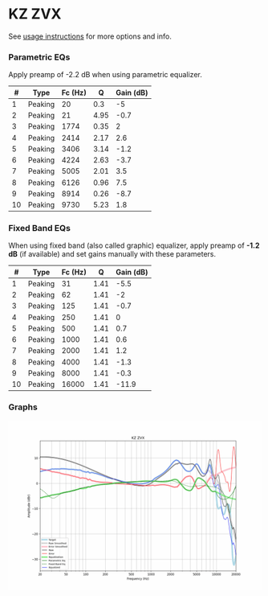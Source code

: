 # KZ ZVX
See [usage instructions](https://github.com/jaakkopasanen/AutoEq#usage) for more options and info.

### Parametric EQs
Apply preamp of -2.2 dB when using parametric equalizer.

|   # | Type    |   Fc (Hz) |    Q |   Gain (dB) |
|-----|---------|-----------|------|-------------|
|   1 | Peaking |        20 | 0.3  |        -5   |
|   2 | Peaking |        21 | 4.95 |        -0.7 |
|   3 | Peaking |      1774 | 0.35 |         2   |
|   4 | Peaking |      2414 | 2.17 |         2.6 |
|   5 | Peaking |      3406 | 3.14 |        -1.2 |
|   6 | Peaking |      4224 | 2.63 |        -3.7 |
|   7 | Peaking |      5005 | 2.01 |         3.5 |
|   8 | Peaking |      6126 | 0.96 |         7.5 |
|   9 | Peaking |      8914 | 0.26 |        -8.7 |
|  10 | Peaking |      9730 | 5.23 |         1.8 |

### Fixed Band EQs
When using fixed band (also called graphic) equalizer, apply preamp of **-1.2 dB** (if available) and set gains manually with these parameters.

|   # | Type    |   Fc (Hz) |    Q |   Gain (dB) |
|-----|---------|-----------|------|-------------|
|   1 | Peaking |        31 | 1.41 |        -5.5 |
|   2 | Peaking |        62 | 1.41 |        -2   |
|   3 | Peaking |       125 | 1.41 |        -0.7 |
|   4 | Peaking |       250 | 1.41 |         0   |
|   5 | Peaking |       500 | 1.41 |         0.7 |
|   6 | Peaking |      1000 | 1.41 |         0.6 |
|   7 | Peaking |      2000 | 1.41 |         1.2 |
|   8 | Peaking |      4000 | 1.41 |        -1.3 |
|   9 | Peaking |      8000 | 1.41 |        -0.3 |
|  10 | Peaking |     16000 | 1.41 |       -11.9 |

### Graphs
![](./KZ%20ZVX.png)
